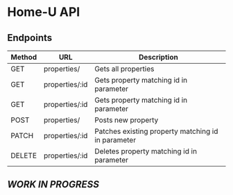 # Home-U API 

## Endpoints

| Method | URL | Description
| ------ | ------ |------ |
| GET | properties/ | Gets all properties
| GET | properties/:id | Gets property matching id in parameter
| GET | properties/:id | Gets property matching id in parameter
| POST | properties/ | Posts new property
| PATCH | properties/:id | Patches existing property matching id in parameter 
| DELETE | properties/:id | Deletes property matching id in parameter


## _WORK IN PROGRESS_

